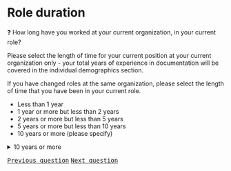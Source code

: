 # Role duration

:question: How long have you worked at your current organization, in your current role?

Please select the length of time for your current position at your current organization only - your total years of experience in documentation will be covered in the individual demographics section.

If you have changed roles at the same organization, please select the length of time that you have been in your current role.

- Less than 1 year
- 1 year or more but less than 2 years
- 2 years or more but less than 5 years
- 5 years or more but less than 10 years
- 10 years or more (please specify)

<details>
	<summary>10 years or more</summary>
	Please indicate how many years:
</details>

<kbd>[Previous question](A_5_team_configuration_employee.md)</kbd> 
<kbd>[Next question](./A_7_official_duties_employee.md)</kbd>
